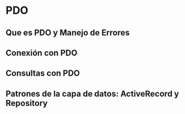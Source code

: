 # PDO
## Que es PDO y Manejo de Errores
## Conexión con PDO
## Consultas con PDO
## Patrones de la capa de datos: ActiveRecord y Repository
